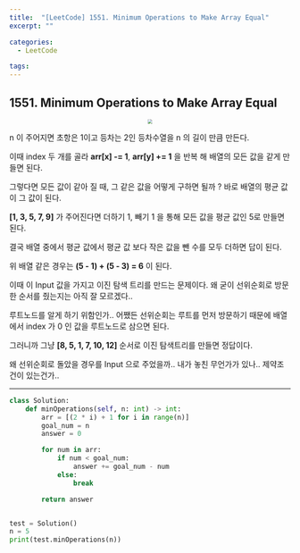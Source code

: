 ```yaml
---
title:  "[LeetCode] 1551. Minimum Operations to Make Array Equal"
excerpt: ""

categories:
  - LeetCode

tags:
---
```


## 1551. Minimum Operations to Make Array Equal

<center><img src="https://nam-ki-bok.github.io/assets/images/baekjoon/makesamearr.png" style="zoom:50%;" /></center>

n 이 주어지면 초항은 1이고 등차는 2인 등차수열을 n 의 길이 만큼 만든다.

이때 index 두 개를 골라 **arr[x] -= 1**, **arr[y] += 1** 을 반복 해 배열의 모든 값을 같게 만들면 된다.

그렇다면 모든 값이 같아 질 때, 그 같은 값을 어떻게 구하면 될까 ? 바로 배열의 평균 값이 그 값이 된다.

**[1, 3, 5, 7, 9]** 가 주어진다면 더하기 1, 빼기 1 을 통해 모든 값을 평균 값인 5로 만들면 된다.

결국 배열 중에서 평균 값에서 평균 값 보다 작은 값을 뺀 수를 모두 더하면 답이 된다.

위 배열 같은 경우는 **(5 - 1) + (5 - 3) = 6** 이 된다.

이때 이 Input 값을 가지고 이진 탐색 트리를 만드는 문제이다. 왜 굳이 선위순회로 방문 한 순서를 줬는지는 아직 잘 모르겠다..

루트노드를 알게 하기 위함인가.. 어쨌든 선위순회는 루트를 먼저 방문하기 때문에 배열에서 index 가 0 인 값을 루트노드로 삼으면 된다.

그러니까 그냥 **[8, 5, 1, 7, 10, 12]** 순서로 이진 탐색트리를 만들면 정답이다. 

왜 선위순회로 돌았을 경우를 Input 으로 주었을까.. 내가 놓친 무언가가 있나.. 제약조건이 있는건가..

---

```python
class Solution:
	def minOperations(self, n: int) -> int:
		arr = [(2 * i) + 1 for i in range(n)]
		goal_num = n
		answer = 0

		for num in arr:
			if num < goal_num:
				answer += goal_num - num
			else:
				break

		return answer


test = Solution()
n = 5
print(test.minOperations(n))
```

